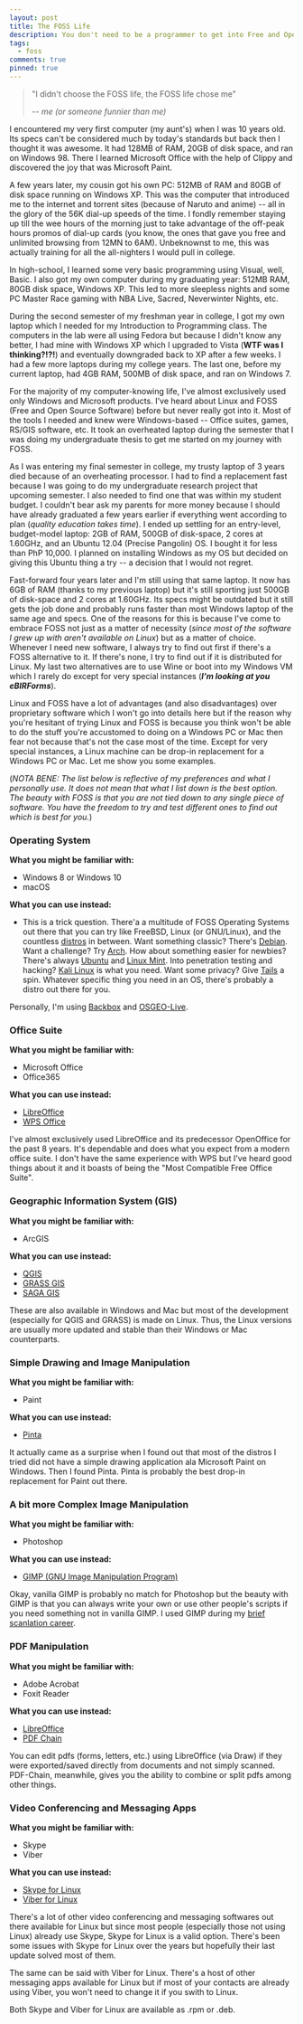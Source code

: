 ```yaml
---
layout: post
title: The FOSS Life
description: You don't need to be a programmer to get into Free and Open-Source Software (FOSS) and you don't need to give up a lot of functionalites when switching from Windows/macOS to GNU/Linux.
tags:
  - foss
comments: true
pinned: true
---
```

> "I didn't choose the FOSS life, the FOSS life chose me"
>
> -- <cite>me (or someone funnier than me)</cite>

I encountered my very first computer (my aunt's) when I was 10 years old. Its specs can't be considered much by today's standards but back then I thought it was awesome. It had 128MB of RAM, 20GB of disk space, and ran on Windows 98. There I learned Microsoft Office with the help of Clippy and discovered the joy that was Microsoft Paint.

A few years later, my cousin got his own PC: 512MB of RAM and 80GB of disk space running on Windows XP. This was the computer that introduced me to the internet and torrent sites (because of Naruto and anime) -- all in the glory of the 56K dial-up speeds of the time. I fondly remember staying up till the wee hours of the morning just to take advantage of the off-peak hours promos of dial-up cards (you know, the ones that gave you free and unlimited browsing from 12MN to 6AM). Unbeknownst to me, this was actually training for all the all-nighters I would pull in college.

In high-school, I learned some very basic programming using Visual, well, Basic. I also got my own computer during my graduating year: 512MB RAM, 80GB disk space, Windows XP. This led to more sleepless nights and some PC Master Race gaming with NBA Live, Sacred, Neverwinter Nights, etc.

During the second semester of my freshman year in college, I got my own laptop which I needed for my Introduction to Programming class. The computers in the lab were all using Fedora but because I didn't know any better, I had mine with Windows XP which I upgraded to Vista (**WTF was I thinking?!?!**) and eventually downgraded back to XP after a few weeks. I had a few more laptops during my college years. The last one, before my current laptop, had 4GB RAM, 500MB of disk space, and ran on Windows 7.

For the majority of my computer-knowing life, I've almost exclusively used only Windows and Microsoft products. I've heard about Linux and FOSS (Free and Open Source Software) before but never really got into it. Most of the tools I needed and knew were Windows-based -- Office suites, games, RS/GIS software, etc. It took an overheated laptop during the semester that I was doing my undergraduate thesis to get me started on my journey with FOSS.

As I was entering my final semester in college, my trusty laptop of 3 years died because of an overheating processor. I had to find a replacement fast because I was going to do my undergraduate research project that upcoming semester. I also needed to find one that was within my student budget. I couldn't bear ask my parents for more money because I should have already graduated a few years earlier if everything went according to plan (*quality education takes time*). I ended up settling for an entry-level, budget-model laptop: 2GB of RAM, 500GB of disk-space, 2 cores at 1.60GHz, and an Ubuntu 12.04 (Precise Pangolin) OS. I bought it for less than PhP 10,000. I planned on installing Windows as my OS but decided on giving this Ubuntu thing a try -- a decision that I would not regret.

Fast-forward four years later and I'm still using that same laptop. It now has 6GB of RAM (thanks to my previous laptop) but it's still sporting just 500GB of disk-space and 2 cores at 1.60GHz. Its specs might be outdated but it still gets the job done and probably runs faster than most Windows laptop of the same age and specs. One of the reasons for this is because I've come to embrace FOSS not just as a matter of necessity (*since most of the software I grew up with aren't available on Linux*) but as a matter of choice. Whenever I need new software, I always try to find out first if there's a FOSS alternative to it. If there's none, I try to find out if it is distributed for Linux. My last two alternatives are to use Wine or boot into my Windows VM which I rarely do except for very special instances (_**I'm looking at you eBIRForms**_).

Linux and FOSS have a lot of advantages (and also disadvantages) over proprietary software which I won't go into details here but if the reason why you're hesitant of trying Linux and FOSS is because you think won't be able to do the stuff you're accustomed to doing on a Windows PC or Mac then fear not because that's not the case most of the time. Except for very special instances, a Linux machine can be drop-in replacement for a Windows PC or Mac. Let me show you some examples.

(*NOTA BENE: The list below is reflective of my preferences and what I personally use. It does not mean that what I list down is the best option. The beauty with FOSS is that you are not tied down to any single piece of software. You have the freedom to try and test different ones to find out which is best for you.*)

### Operating System
**What you might be familiar with:**
* Windows 8 or Windows 10
* macOS

**What you can use instead:**
* This is a trick question. There'a a multitude of FOSS Operating Systems out there that you can try like FreeBSD, Linux (or GNU/Linux), and the countless [distros](https://distrowatch.com/) in between. Want something classic? There's [Debian](https://www.debian.org/). Want a challenge? Try [Arch](https://www.archlinux.org/). How about something easier for newbies? There's always [Ubuntu](https://www.ubuntu.com/) and [Linux Mint](https://linuxmint.com/). Into penetration testing and hacking? [Kali Linux](https://www.kali.org/) is what you need. Want some privacy? Give [Tails](https://tails.boum.org/) a spin. Whatever specific thing you need in an OS, there's probably a distro out there for you.

Personally, I'm using [Backbox](https://www.backbox.org/) and [OSGEO-Live](https://live.osgeo.org/).

### Office Suite
**What you might be familiar with:**
* Microsoft Office
* Office365

**What you can use instead:**
* [LibreOffice](https://www.libreoffice.org/)
* [WPS Office](https://www.wps.com/)

I've almost exclusively used LibreOffice and its predecessor OpenOffice for the past 8 years. It's dependable and does what you expect from a modern office suite. I don't have the same experience with WPS but I've heard good things about it and it boasts of being the "Most Compatible Free Office Suite".

### Geographic Information System (GIS)
**What you might be familiar with:**
* ArcGIS

**What you can use instead:**
* [QGIS](http://www.qgis.org/en/site/)
* [GRASS GIS](https://grass.osgeo.org/)
* [SAGA GIS](www.saga-gis.org/)

These are also available in Windows and Mac but most of the development (especially for QGIS and GRASS) is made on Linux. Thus, the Linux versions are usually more updated and stable than their Windows or Mac counterparts.

### Simple Drawing and Image Manipulation
**What you might be familiar with:**
* Paint

**What you can use instead:**
* [Pinta](https://pinta-project.com/)

It actually came as a surprise when I found out that most of the distros I tried did not have a simple drawing application ala Microsoft Paint on Windows. Then I found Pinta. Pinta is probably the best drop-in replacement for Paint out there.

### A bit more Complex Image Manipulation
**What you might be familiar with:**
* Photoshop

**What you can use instead:**
* [GIMP (GNU Image Manipulation Program)](https://www.gimp.org/)

Okay, vanilla GIMP is probably no match for Photoshop but the beauty with GIMP is that you can always write your own or use other people's scripts if you need something not in vanilla GIMP. I used GIMP during my [brief scanlation career](http://www.mangareader.net/hell-teacher-nube/38).

### PDF Manipulation
**What you might be familiar with:**
* Adobe Acrobat
* Foxit Reader

**What you can use instead:**
* [LibreOffice](https://www.libreoffice.org/)
* [PDF Chain](http://pdfchain.sourceforge.net/)

You can edit pdfs (forms, letters, etc.) using LibreOffice (via Draw) if they were exported/saved directly from documents and not simply scanned. PDF-Chain, meanwhile, gives you the ability to combine or split pdfs among other things.

### Video Conferencing and Messaging Apps
**What you might be familiar with:**
* Skype
* Viber

**What you can use instead:**
* [Skype for Linux](https://www.skype.com/en/download-skype/skype-for-linux/)
* [Viber for Linux](https://www.viber.com/en/products/linux)

There's a lot of other video conferencing and messaging softwares out there available for Linux but since most people (especially those not using Linux) already use Skype, Skype for Linux is a valid option. There's been some issues with Skype for Linux over the years but hopefully their last update solved most of them.

The same can be said with Viber for Linux. There's a host of other messaging apps available for Linux but if most of your contacts are already using Viber, you won't need to change it if you swith to Linux.

Both Skype and Viber for Linux are available as .rpm or .deb.
